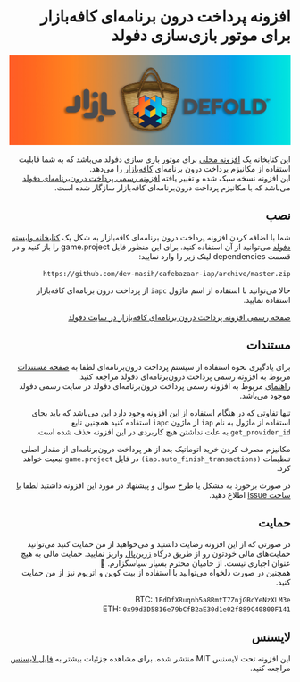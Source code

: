 <div dir="rtl" align="right">

# افزونه پرداخت درون برنامه‌ای کافه‌بازار برای موتور بازی‌سازی دفولد

<img src="https://raw.githubusercontent.com/dev-masih/my-media-bin/master/cafebazaar-iap/hero.jpg" alt="cafebazaar-iap banner" style="max-width:100%;" />

این کتابخانه یک [افزونه محلی](https://www.defold.com/manuals/extensions/) برای موتور بازی سازی دفولد می‌باشد که به شما قابلیت استفاده از مکانیزم پرداخت درون برنامه‌ای [کافه‌بازار](https://cafebazaar.ir/) را می‌دهد.  
این افزونه نسخه سبک شده و تغییر یافته [افزونه رسمی پرداخت درون‌برنامه‌ای دفولد](https://github.com/defold/extension-iap) می‌باشد که با مکانیزم پرداخت درون‌برنامه‌ای کافه‌بازار سازگار شده است.  

## نصب  
شما با اضافه کردن افزونه پرداخت درون برنامه‌ای کافه‌بازار به شکل یک [کتابخانه وابسته دفولد](http://www.defold.com/manuals/libraries/) می‌توانید از آن استفاده کنید. برای این منظور فایل game.project را باز کنید و در قسمت dependencies لینک زیر را وارد نمایید:  

	https://github.com/dev-masih/cafebazaar-iap/archive/master.zip
  
حالا می‌توانید با استفاده از اسم ماژول `iapc` از پرداخت درون برنامه‌ای کافه‌بازار استفاده نمایید.  

[صفحه رسمی افزونه پرداخت درون برنامه‌ای کافه‌بازار در سایت دفولد](https://defold.com/assets/cafebazaar/)

## مستندات  
برای یادگیری نحوه استفاده از سیستم پرداخت درون‌برنامه‌ای لطفا به [صفحه مستندات](https://defold.github.io/extension-iap/) مربوط به افزونه رسمی پرداخت درون‌برنامه‌ای دفولد مراجعه کنید.  
[راهنمای](https://defold.com/manuals/iap/) مربوط به افزونه رسمی پرداخت درون‌برنامه‌ای دفولد در سایت رسمی دفولد موجود می‌باشد.  

تنها تفاوتی که در هنگام استفاده از این افزونه وجود دارد این می‌باشد که باید بجای استفاده از ماژول به نام `iap` از ماژون `iapc` استفاده کنید همچنین تابع `get_provider_id` به علت نداشتن هیچ کاربردی در این افزونه حذف شده است.  

مکانیزم مصرف کردن خرید اتوماتیک بعد از هر پرداخت درون‌برنامه‌ای از مقدار اصلی تنظیمات `(iap.auto_finish_transactions)` در فایل `game.project` تبعیت خواهد کرد.  

در صورت برخورد به مشکل یا طرح سوال و پیشنهاد در مورد این افزونه داشتید لطفا [با ساخت issue](https://github.com/dev-masih/cafebazaar-iap/issues) اطلاع دهید.  
  
## حمایت  
در صورتی که از این افزونه رضایت داشتید و می‌خواهید از من حمایت کنید می‌توانید حمایت‌های مالی خودتون رو از طریق درگاه [زرین‌پال](https://zarinp.al/@dev-masih) واریز نمایید. حمایت مالی به هیچ عنوان اجباری نیست. از حامیان محترم بسیار سپاسگزارم. 🙏  
همچنین در صورت دلخواه می‌توانید با استفاده از بیت کوین و اتریوم نیز از من حمایت کنید.

BTC: `1EdDfXRuqnb5a8RmtT7ZnjGBcYeNzXLM3e`  
ETH: `0x99d3D5816e79bCfB2aE30d1e02f889C40800F141`  
  
## لایسنس  
این افزونه تحت لایسنس MIT منتشر شده. برای مشاهده جزئیات بیشتر به [فایل لایسنس](https://github.com/dev-masih/cafebazaar-iap/blob/master/LICENSE) مراجعه کنید.  

</div>